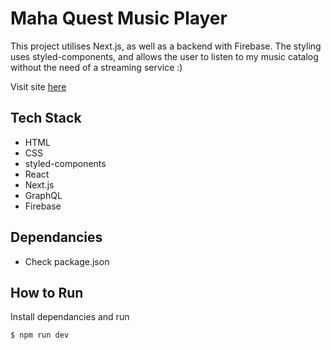# Maha Quest Music Player

This project utilises Next.js, as well as a backend with Firebase. The styling uses styled-components, and allows the user to listen to my music catalog without the need of a streaming service :)

Visit site [here](https://themahaquest.com)

## Tech Stack
- HTML
- CSS
- styled-components
- React
- Next.js
- GraphQL
- Firebase

## Dependancies
- Check package.json

## How to Run
Install dependancies and run

    $ npm run dev
